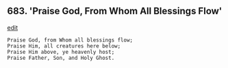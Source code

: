 
## 683.  'Praise God, From Whom All Blessings Flow'
[edit](https://docs.google.com/document/d/13DCyYAS5F%2DuxHW4JroePA7bCEohEP%2DMw/edit?mode=html)



    Praise God, from Whom all blessings flow;
    Praise Him, all creatures here below;
    Praise Him above, ye heavenly host;
    Praise Father, Son, and Holy Ghost.
